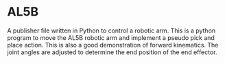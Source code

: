 # AL5B
A publisher file written in Python to control a robotic arm.
This is a python program to move the AL5B robotic arm and implement a pseudo pick and place action.
This is also a good demonstration of forward kinematics.
The joint angles are adjusted to determine the end position of the end effector.
